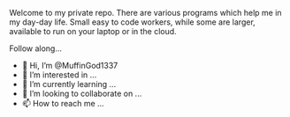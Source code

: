 Welcome to my private repo.  There are various programs which help me in my day-day life.  Small easy to code workers, while some are larger, available to run on your laptop or in the cloud.

Follow along...

- 👋 Hi, I’m @MuffinGod1337
- 👀 I’m interested in ...
- 🌱 I’m currently learning ...
- 💞️ I’m looking to collaborate on ...
- 📫 How to reach me ...

<!---
MuffinGod1337/MuffinGod1337 is a ✨ special ✨ repository because its `README.md` (this file) appears on your GitHub profile.
You can click the Preview link to take a look at your changes.
--->
